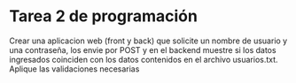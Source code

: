 # Tarea 2 de programación
Crear una aplicacion web (front y back) que solicite un nombre de usuario y una contraseña, los envie por POST y en el backend muestre si los datos ingresados coinciden con los datos contenidos en el archivo usuarios.txt. Aplique las validaciones necesarias